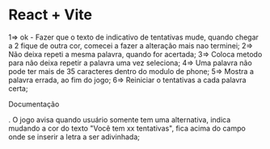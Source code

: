 # React + Vite

1=> ok - Fazer que o texto de indicativo de tentativas mude, quando chegar a 2 fique de outra cor, comecei a fazer a alteração mais nao terminei;
2=> Não deixa repeti a mesma palavra, quando for acertada;
3=> Coloca metodo para não deixa repetir a palavra uma vez seleciona;
4=> Uma palavra não pode ter mais de 35 caracteres dentro do modulo de phone;
5=> Mostra a palavra errada, ao fim do jogo;
6=> Reiniciar o tentativas a cada palavra certa;




Documentação 

. O jogo avisa quando usuário somente tem uma alternativa, indica mudando a cor do texto "Você tem xx tentativas",  fica acima do campo onde se inserir a letra a ser adivinhada;
